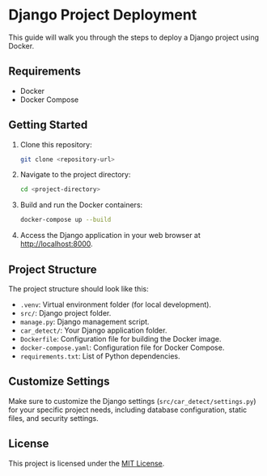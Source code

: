# Django Project Deployment

This guide will walk you through the steps to deploy a Django project using Docker.

## Requirements

- Docker
- Docker Compose

## Getting Started

1. Clone this repository:

    ```bash
    git clone <repository-url>
    ```

2. Navigate to the project directory:

    ```bash
    cd <project-directory>
    ```

3. Build and run the Docker containers:

    ```bash
    docker-compose up --build
    ```

4. Access the Django application in your web browser at [http://localhost:8000](http://localhost:8000).

## Project Structure

The project structure should look like this:


- `.venv`: Virtual environment folder (for local development).
- `src/`: Django project folder.
- `manage.py`: Django management script.
- `car_detect/`: Your Django application folder.
- `Dockerfile`: Configuration file for building the Docker image.
- `docker-compose.yaml`: Configuration file for Docker Compose.
- `requirements.txt`: List of Python dependencies.

## Customize Settings

Make sure to customize the Django settings (`src/car_detect/settings.py`) for your specific project needs, including database configuration, static files, and security settings.

## License

This project is licensed under the [MIT License](LICENSE).